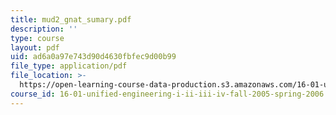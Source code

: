 ```yaml
---
title: mud2_gnat_sumary.pdf
description: ''
type: course
layout: pdf
uid: ad6a0a97e743d90d4630fbfec9d00b99
file_type: application/pdf
file_location: >-
  https://open-learning-course-data-production.s3.amazonaws.com/16-01-unified-engineering-i-ii-iii-iv-fall-2005-spring-2006/ad6a0a97e743d90d4630fbfec9d00b99_mud2_gnat_sumary.pdf
course_id: 16-01-unified-engineering-i-ii-iii-iv-fall-2005-spring-2006
---
```

